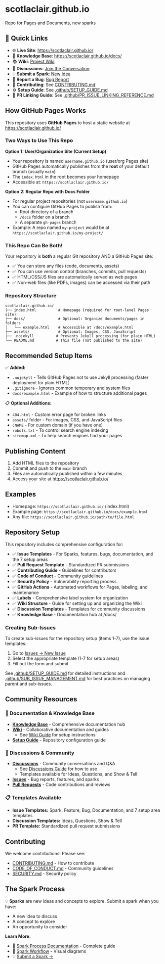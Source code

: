 # scotlaclair.github.io

Repo for Pages and Documents, new sparks

## 🚀 Quick Links

- 🌐 **Live Site**: https://scotlaclair.github.io/
- 📖 **Knowledge Base**: https://scotlaclair.github.io/docs/
- 📚 **Wiki**: [Project Wiki](../../wiki)
- 💬 **Discussions**: [Join the Conversation](../../discussions)
- 💡 **Submit a Spark**: [New Idea](../../issues/new?template=spark.yml)
- 🐛 **Report a Bug**: [Bug Report](../../issues/new?template=bug.yml)
- 📝 **Contributing**: See [CONTRIBUTING.md](CONTRIBUTING.md)
- ⚙️ **Setup Guide**: See [.github/SETUP_GUIDE.md](.github/SETUP_GUIDE.md)
- 🔗 **PR Linking Guide**: See [.github/PR_ISSUE_LINKING_REFERENCE.md](.github/PR_ISSUE_LINKING_REFERENCE.md)

## How GitHub Pages Works

This repository uses **GitHub Pages** to host a static website at https://scotlaclair.github.io/

### Two Ways to Use This Repo

**Option 1: User/Organization Site (Current Setup)**
- Your repository is named `username.github.io` (user/org Pages site)
- GitHub Pages automatically publishes from the **root** of your default branch (usually `main`)
- The `index.html` in the root becomes your homepage
- Accessible at: `https://scotlaclair.github.io/`

**Option 2: Regular Repo with Docs Folder**
- For regular project repositories (not `username.github.io`)
- You can configure GitHub Pages to publish from:
  - Root directory of a branch
  - `/docs` folder on a branch
  - A separate `gh-pages` branch
- Example: A repo named `my-project` would be at `https://scotlaclair.github.io/my-project/`

### This Repo Can Be Both!

Your repository is **both** a regular Git repository AND a GitHub Pages site:
- ✅ You can store any files (code, documents, assets)
- ✅ You can use version control (branches, commits, pull requests)
- ✅ HTML/CSS/JS files are automatically served as web pages
- ✅ Non-web files (like PDFs, images) can be accessed via their path

### Repository Structure

```
scotlaclair.github.io/
├── index.html          # Homepage (required for root-level Pages site)
├── docs/               # Optional: Organize documents/pages in folders
│   └── example.html    # Accessible at /docs/example.html
├── assets/             # Optional: Images, CSS, JavaScript
├── .nojekyll          # Prevents Jekyll processing (for plain HTML)
└── README.md          # This file (not published to the site)
```

## Recommended Setup Items

✅ **Added:**
- `.nojekyll` - Tells GitHub Pages not to use Jekyll processing (faster deployment for plain HTML)
- `.gitignore` - Ignores common temporary and system files
- `docs/example.html` - Example of how to structure additional pages

📋 **Optional Additions:**
- `404.html` - Custom error page for broken links
- `assets/` folder - For images, CSS, and JavaScript files
- `CNAME` - For custom domain (if you have one)
- `robots.txt` - To control search engine indexing
- `sitemap.xml` - To help search engines find your pages

## Publishing Content

1. Add HTML files to the repository
2. Commit and push to the `main` branch
3. Files are automatically published within a few minutes
4. Access your site at https://scotlaclair.github.io/

## Examples

- Homepage: `https://scotlaclair.github.io/` (index.html)
- Example page: `https://scotlaclair.github.io/docs/example.html`
- Any file: `https://scotlaclair.github.io/path/to/file.html`

## Repository Setup

This repository includes comprehensive configuration for:

- ✅ **Issue Templates** - For Sparks, features, bugs, documentation, and the 7 setup areas
- ✅ **Pull Request Template** - Standardized PR submissions
- ✅ **Contributing Guide** - Guidelines for contributors
- ✅ **Code of Conduct** - Community guidelines
- ✅ **Security Policy** - Vulnerability reporting process
- ✅ **GitHub Actions** - Automated workflows for Pages, labeling, and maintenance
- ✅ **Labels** - Comprehensive label system for organization
- ✅ **Wiki Structure** - Guide for setting up and organizing the Wiki
- ✅ **Discussion Templates** - Templates for community discussions
- ✅ **Knowledge Base** - Documentation hub at /docs/

### Creating Sub-Issues

To create sub-issues for the repository setup (items 1-7), use the issue templates:

1. Go to [Issues → New Issue](../../issues/new/choose)
2. Select the appropriate template (1-7 for setup areas)
3. Fill out the form and submit

See [.github/SETUP_GUIDE.md](.github/SETUP_GUIDE.md) for detailed instructions and [.github/SUB_ISSUE_MANAGEMENT.md](.github/SUB_ISSUE_MANAGEMENT.md) for best practices on managing parent and sub-issues.

## Community Resources

### 📖 Documentation & Knowledge Base

- **[Knowledge Base](https://scotlaclair.github.io/docs/)** - Comprehensive documentation hub
- **[Wiki](../../wiki)** - Collaborative documentation and guides
  - See [Wiki Guide](.github/WIKI_GUIDE.md) for setup instructions
- **[Setup Guide](.github/SETUP_GUIDE.md)** - Repository configuration guide

### 💬 Discussions & Community

- **[Discussions](../../discussions)** - Community conversations and Q&A
  - See [Discussions Guide](.github/DISCUSSIONS_GUIDE.md) for how to use
  - Templates available for Ideas, Questions, and Show & Tell
- **[Issues](../../issues)** - Bug reports, features, and sparks
- **[Pull Requests](../../pulls)** - Code contributions and reviews

### 📋 Templates Available

- **Issue Templates:** Spark, Feature, Bug, Documentation, and 7 setup area templates
- **Discussion Templates:** Ideas, Questions, Show & Tell
- **PR Template:** Standardized pull request submissions

## Contributing

We welcome contributions! Please see:

- [CONTRIBUTING.md](CONTRIBUTING.md) - How to contribute
- [CODE_OF_CONDUCT.md](CODE_OF_CONDUCT.md) - Community guidelines
- [SECURITY.md](SECURITY.md) - Security policy

## The Spark Process

💡 **Sparks** are new ideas and concepts to explore. Submit a spark when you have:

- A new idea to discuss
- A concept to explore
- An opportunity to consider

**Learn More:**
- 📖 [Spark Process Documentation](.github/SPARK_PROCESS.md) - Complete guide
- 🔄 [Spark Workflow](.github/SPARK_WORKFLOW.md) - Visual diagrams
- 💡 [Submit a Spark →](../../issues/new?template=spark.yml)
